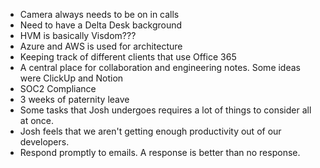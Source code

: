 - Camera always needs to be on in calls
- Need to have a Delta Desk background
- HVM is basically Visdom???
- Azure and AWS is used for architecture
- Keeping track of different clients that use Office 365
- A central place for collaboration and engineering notes. Some ideas were ClickUp and Notion
- SOC2 Compliance
- 3 weeks of paternity leave
- Some tasks that Josh undergoes requires a lot of things to consider all at once.
- Josh feels that we aren't getting enough productivity out of our developers.
- Respond promptly to emails. A response is better than no response.